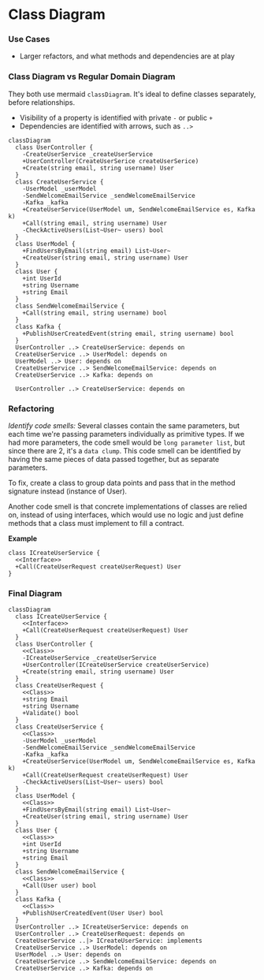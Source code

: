 # Class Diagram

### Use Cases
* Larger refactors, and what methods and dependencies are at play

### Class Diagram vs Regular Domain Diagram
They both use mermaid `classDiagram`.
It's ideal to define classes separately, before relationships.
* Visibility of a property is identified with private `-` or public `+`
* Dependencies are identified with arrows, such as `..>`

```mermaid
classDiagram
  class UserController {
    -CreateUserService _createUserService
    +UserController(CreateUserSerice createUserSerice)
    +Create(string email, string username) User
  }
  class CreateUserService {
    -UserModel _userModel
    -SendWelcomeEmailService _sendWelcomeEmailService
    -Kafka _kafka
    +CreateUserService(UserModel um, SendWelcomeEmailService es, Kafka k)
    +Call(string email, string username) User
    -CheckActiveUsers(List~User~ users) bool
  }
  class UserModel {
    +FindUsersByEmail(string email) List~User~
    +CreateUser(string email, string username) User
  }
  class User {
    +int UserId
    +string Username
    +string Email
  }
  class SendWelcomeEmailService {
    +Call(string email, string username) bool
  }
  class Kafka {
    +PublishUserCreatedEvent(string email, string username) bool
  }
  UserController ..> CreateUserService: depends on
  CreateUserService ..> UserModel: depends on
  UserModel ..> User: depends on
  CreateUserService ..> SendWelcomeEmailService: depends on
  CreateUserService ..> Kafka: depends on

  UserController ..> CreateUserService: depends on
```

### Refactoring
*Identify code smells:*
Several classes contain the same parameters, but each time we're passing parameters individually as primitive types. If we had more parameters, the code smell would be `long parameter list`, but since there are 2, it's a `data clump`. This code smell can be identified by having the same pieces of data passed together, but as separate parameters.

To fix, create a class to group data points and pass that in the method signature instead (instance of User).

Another code smell is that concrete implementations of classes are relied on, instead of using interfaces, which would use no logic and just define methods that a class must implement to fill a contract.

**Example**
```
class ICreateUserService {
  <<Interface>>
  +Call(CreateUserRequest createUserRequest) User
}
```

### Final Diagram

```mermaid
classDiagram
  class ICreateUserService {
    <<Interface>>
    +Call(CreateUserRequest createUserRequest) User
  }
  class UserController {
    <<Class>>
    -ICreateUserService _createUserService
    +UserController(ICreateUserService createUserService)
    +Create(string email, string username) User
  }
  class CreateUserRequest {
    <<Class>>
    +string Email
    +string Username
    +Validate() bool
  }
  class CreateUserService {
    <<Class>>
    -UserModel _userModel
    -SendWelcomeEmailService _sendWelcomeEmailService
    -Kafka _kafka
    +CreateUserService(UserModel um, SendWelcomeEmailService es, Kafka k)
    +Call(CreateUserRequest createUserRequest) User
    -CheckActiveUsers(List~User~ users) bool
  }
  class UserModel {
    <<Class>>
    +FindUsersByEmail(string email) List~User~
    +CreateUser(string email, string username) User
  }
  class User {
    <<Class>>
    +int UserId
    +string Username
    +string Email
  }
  class SendWelcomeEmailService {
    <<Class>>
    +Call(User user) bool
  }
  class Kafka {
    <<Class>>
    +PublishUserCreatedEvent(User User) bool
  }
  UserController ..> ICreateUserService: depends on
  UserController ..> CreateUserRequest: depends on
  CreateUserService ..|> ICreateUserService: implements
  CreateUserService ..> UserModel: depends on
  UserModel ..> User: depends on
  CreateUserService ..> SendWelcomeEmailService: depends on
  CreateUserService ..> Kafka: depends on
```
